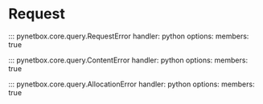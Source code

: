 # Request

::: pynetbox.core.query.RequestError
    handler: python
    options:
        members: true

::: pynetbox.core.query.ContentError
    handler: python
    options:
        members: true

::: pynetbox.core.query.AllocationError
    handler: python
    options:
        members: true 